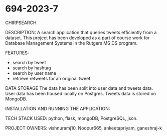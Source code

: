 # 694-2023-7

CHIRPSEARCH


DESCRIPTION: A search application that queries tweets efficiently from a dataset. This project has been 
developed as a part of course work for Database Management Systems in the Rutgers MS DS program.

FEATURES:
- search by tweet
- search by hashtag
- search by user name
- retrieve retweets for an original tweet

DATA STORAGE
The data has been split into user data and tweets data. User data has been housed locally on Postgres.
Tweets data is stored on MongoDB.

INSTALLATION AND RUNNING THE APPLICATION:






TECH STACK USED:
python, flask, mongoDB, PostgreSQL, json.

PROJECT OWNERS:
vishnuramj10, Noopur665, ankeetapriyam, ganeshraj-k
